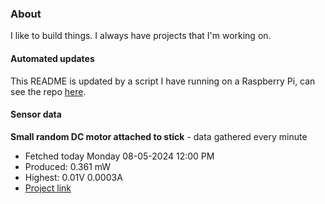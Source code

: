 ### About
I like to build things. I always have projects that I'm working on.

#### Automated updates
This README is updated by a script I have running on a Raspberry Pi, can see the repo [here](https://github.com/jdc-cunningham/raspi-git-repo-updater).

#### Sensor data


**Small random DC motor attached to stick** - data gathered every minute
- Fetched today Monday 08-05-2024 12:00 PM
- Produced: 0.361 mW
- Highest: 0.01V 0.0003A
- [Project link](https://github.com/jdc-cunningham/turbine-raspi)